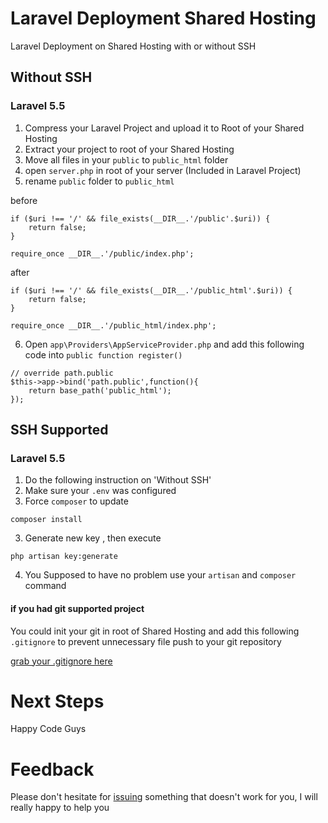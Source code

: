 # Laravel Deployment Shared Hosting
Laravel Deployment on Shared Hosting with or without SSH

## Without SSH
### Laravel 5.5

1. Compress your Laravel Project and upload it to Root of your Shared Hosting
2. Extract your project to root of your Shared Hosting
3. Move all files in your `public` to `public_html` folder
4. open `server.php` in root of your server (Included in Laravel Project)
5. rename `public` folder to `public_html`

before
```
if ($uri !== '/' && file_exists(__DIR__.'/public'.$uri)) {
    return false;
}

require_once __DIR__.'/public/index.php';
```
after 
```
if ($uri !== '/' && file_exists(__DIR__.'/public_html'.$uri)) {
    return false;
}

require_once __DIR__.'/public_html/index.php';
```

6. Open `app\Providers\AppServiceProvider.php` and add this following code into `public function register()`

```
// override path.public
$this->app->bind('path.public',function(){
    return base_path('public_html');
});
```

## SSH Supported
### Laravel 5.5

1. Do the following instruction on 'Without SSH'
2. Make sure your `.env` was configured
3. Force `composer` to update
```
composer install
```
3. Generate new key , then execute 
```
php artisan key:generate
```
4. You Supposed to have no problem use your `artisan` and `composer` command

#### if you had git supported project 
You could init your git in root of Shared Hosting and add this following `.gitignore` to prevent unnecessary file push to your git repository

[grab your .gitignore here](https://github.com/wendyliga/laravel-deployment-shared-hosting/blob/master/gitignore_ssh.md)

# Next Steps
Happy Code Guys

# Feedback
Please don't hesitate for [issuing](https://github.com/wendyliga/laravel-deployment-shared-hosting/issues) something that doesn't work for you, I will really happy to help you
